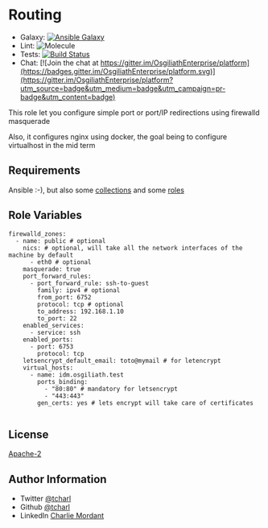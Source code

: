 Routing
=========

* Galaxy: [![Ansible Galaxy](https://img.shields.io/badge/galaxy-tcharl.ansible_routing-660198.svg?style=flat)](https://galaxy.ansible.com/tcharl/ansible_routing)
* Lint: ![Molecule](https://github.com/OsgiliathEnterprise/ansible-routing/workflows/Molecule/badge.svg)
* Tests: [![Build Status](https://travis-ci.com/OsgiliathEnterprise/ansible-routing.svg?branch=master)](https://travis-ci.com/OsgiliathEnterprise/ansible-routing)
* Chat: [![Join the chat at https://gitter.im/OsgiliathEnterprise/platform](https://badges.gitter.im/OsgiliathEnterprise/platform.svg)](https://gitter.im/OsgiliathEnterprise/platform?utm_source=badge&utm_medium=badge&utm_campaign=pr-badge&utm_content=badge)

This role let you configure simple port or port/IP redirections using firewalld masquerade

Also, it configures nginx using docker, the goal being to configure virtualhost in the mid term

Requirements
------------

Ansible :-), but also some [collections](./requirements-collections.yml) and some [roles](./requirements.yml)

Role Variables
--------------

```
firewalld_zones:
  - name: public # optional
    nics: # optional, will take all the network interfaces of the machine by default
      - eth0 # optional
    masquerade: true
    port_forward_rules:
      - port_forward_rule: ssh-to-guest
        family: ipv4 # optional
        from_port: 6752
        protocol: tcp # optional
        to_address: 192.168.1.10
        to_port: 22
    enabled_services:
      - service: ssh
    enabled_ports:
      - port: 6753
        protocol: tcp 
    letsencrypt_default_email: toto@mymail # for letencrypt
    virtual_hosts:
      - name: idm.osgiliath.test
        ports_binding:
          - "80:80" # mandatory for letsencrypt
          - "443:443"
        gen_certs: yes # lets encrypt will take care of certificates
        

```

License
-------

[Apache-2](https://www.apache.org/licenses/LICENSE-2.0)

Author Information
------------------

* Twitter [@tcharl](https://twitter.com/Tcharl)
* Github [@tcharl](https://github.com/Tcharl)
* LinkedIn [Charlie Mordant](https://www.linkedin.com/in/charlie-mordant-51796a97/)
